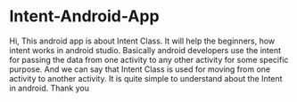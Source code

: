 # Intent-Android-App
Hi, This android app is about Intent Class. It will help the beginners, how intent works in android studio. Basically android developers use the intent for passing the data from one activity to any other activity for some specific purpose. And we can say that Intent Class is used for moving from one activity to another activity. It is quite simple to understand about the Intent in android. Thank you
